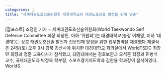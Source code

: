 ```yaml
---
categories: j
title: "세계태권도호신술위원회 대경대학교와 태권도호신술 발전을 위해 맞손"
---
```

[잡포스트] 조정인 기자 = 세계태권도호신술위원회(World Taekwondo Self Defence Committee 회장 최창민, 이하 ‘위원회’)는 대경대학교(총장 이채영, 이하 ‘대경대’)는 상호 태권도호신술 발전과 전문인재 양성을 위한 업무협약을 체결했다.체결식은 24일(토) 오후 3시 경북 경산시에 위치한 대경대학교 회의실에서 WorldTSDC 최창민 회장과 정훈 교육이사가 참석했고, 대경대에서는 경호보안과 오석훈 학장과 민병석 교수, 국제태권도과 박정욱 학부장, 스포츠경기지도학과 김현용 학과장이 참석하였다. WorldS